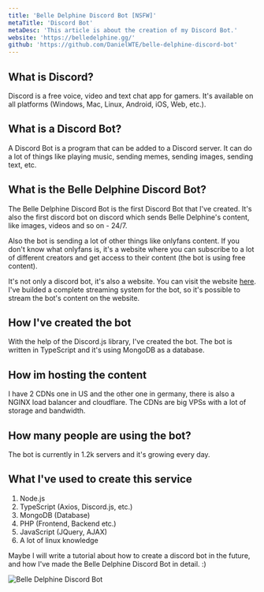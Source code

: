 ```yaml
---
title: 'Belle Delphine Discord Bot [NSFW]'
metaTitle: 'Discord Bot'
metaDesc: 'This article is about the creation of my Discord Bot.'
website: 'https://belledelphine.gg/'
github: 'https://github.com/DanielWTE/belle-delphine-discord-bot'
---
```


## What is Discord?
Discord is a free voice, video and text chat app for gamers. It's available on all platforms (Windows, Mac, Linux, Android, iOS, Web, etc.).

## What is a Discord Bot?
A Discord Bot is a program that can be added to a Discord server. It can do a lot of things like playing music, sending memes, sending images, sending text, etc.

## What is the Belle Delphine Discord Bot?

The Belle Delphine Discord Bot is the first Discord Bot that I've created. It's also the first discord bot on discord which sends Belle Delphine's content, like images, videos and so on - 24/7.

Also the bot is sending a lot of other things like onlyfans content.
If you don't know what onlyfans is, it's a website where you can subscribe to a lot of different creators and get access to their content (the bot is using free content).

It's not only a discord bot, it's also a website. You can visit the website [here](https://belledelphine.gg/).
I've builded a complete streaming system for the bot, so it's possible to stream the bot's content on the website.

## How I've created the bot
With the help of the Discord.js library, I've created the bot. The bot is written in TypeScript and it's using MongoDB as a database.

## How im hosting the content
I have 2 CDNs one in US and the other one in germany, there is also a NGINX load balancer and cloudflare.
The CDNs are big VPSs with a lot of storage and bandwidth.

## How many people are using the bot?
The bot is currently in 1.2k servers and it's growing every day.

## What I've used to create this service
1. Node.js 
2. TypeScript (Axios, Discord.js, etc.)
3. MongoDB (Database)
4. PHP (Frontend, Backend etc.)
5. JavaScript (JQuery, AJAX)
6. A lot of linux knowledge

Maybe I will write a tutorial about how to create a discord bot in the future, and how I've made the Belle Delphine Discord Bot in detail. :)

![Belle Delphine Discord Bot](../bellebotCover.png)